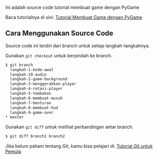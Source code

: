 Ini adalah source code tutorial membuat game dengan PyGame

Baca tutorialnya di sini: [Tutorial Membuat Game dengan PyGame](https://www.petanikode.com/pygame-untuk-pemula/)

## Cara Menggunakan Source Code

Source code ini terdiri dari branch untuk setiap langkah-langkahnya.

Gunakan `git checkout` untuk berpindah ke branch.

```bash
$ git branch 
  langkah-1-kode-awal
  langkah-10-audio
  langkah-2-game-background
  langkah-3-menggerakkan-player
  langkah-4-rotasi-player
  langkah-5-tembakan
  langkah-6-membuat-musuh
  langkah-7-benturan
  langkah-8-membuat-hud
  langkah-9-game-over
* master
```

Gunakan `git diff` untuk melihat perbandingan antar branch.

```bash
$ git diff branch1 branch2
```

Jika belum paham tentang Git, kamu bisa pelajari di: [Tutorial Git untuk Pemula](https://www.petanikode.com/tutorial/git/)